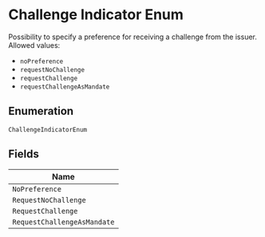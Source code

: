 
# Challenge Indicator Enum

Possibility to specify a preference for receiving a challenge from the issuer.
Allowed values:

* `noPreference`
* `requestNoChallenge`
* `requestChallenge`
* `requestChallengeAsMandate`

## Enumeration

`ChallengeIndicatorEnum`

## Fields

| Name |
|  --- |
| `NoPreference` |
| `RequestNoChallenge` |
| `RequestChallenge` |
| `RequestChallengeAsMandate` |

